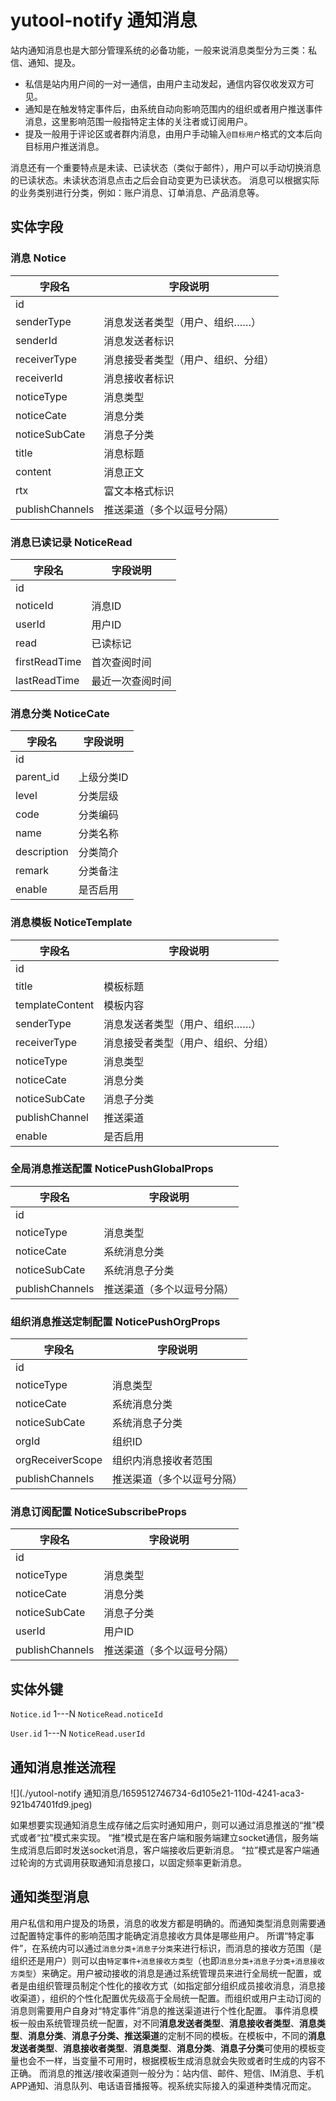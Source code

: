 # yutool-notify 通知消息

站内通知消息也是大部分管理系统的必备功能，一般来说消息类型分为三类：私信、通知、提及。

- 私信是站内用户间的一对一通信，由用户主动发起，通信内容仅收发双方可见。
- 通知是在触发特定事件后，由系统自动向影响范围内的组织或者用户推送事件消息，这里影响范围一般指特定主体的关注者或订阅用户。
- 提及一般用于评论区或者群内消息，由用户手动输入`@目标用户`格式的文本后向目标用户推送消息。

消息还有一个重要特点是未读、已读状态（类似于邮件），用户可以手动切换消息的已读状态。未读状态消息点击之后会自动变更为已读状态。
消息可以根据实际的业务类别进行分类，例如：账户消息、订单消息、产品消息等。
## 实体字段
### 消息 Notice
| **字段名** | **字段说明** |
| --- | --- |
| id |  |
| senderType | 消息发送者类型（用户、组织……） |
| senderId | 消息发送者标识 |
| receiverType | 消息接受者类型（用户、组织、分组） |
| receiverId | 消息接收者标识 |
| noticeType | 消息类型 |
| noticeCate | 消息分类 |
| noticeSubCate | 消息子分类 |
| title | 消息标题 |
| content | 消息正文 |
| rtx | 富文本格式标识 |
| publishChannels | 推送渠道（多个以逗号分隔） |

### 消息已读记录 NoticeRead
| **字段名** | **字段说明** |
| --- | --- |
| id |  |
| noticeId | 消息ID |
| userId | 用户ID |
| read | 已读标记 |
| firstReadTime | 首次查阅时间 |
| lastReadTime | 最近一次查阅时间 |

### 消息分类 NoticeCate
| **字段名** | **字段说明** |
| --- | --- |
| id |  |
| parent_id | 上级分类ID |
| level | 分类层级 |
| code | 分类编码 |
| name | 分类名称 |
| description | 分类简介 |
| remark | 分类备注 |
| enable | 是否启用 |

### 消息模板 NoticeTemplate
| **字段名** | **字段说明** |
| --- | --- |
| id |  |
| title | 模板标题 |
| templateContent | 模板内容 |
| senderType | 消息发送者类型（用户、组织……） |
| receiverType | 消息接受者类型（用户、组织、分组） |
| noticeType | 消息类型 |
| noticeCate | 消息分类 |
| noticeSubCate | 消息子分类 |
| publishChannel | 推送渠道 |
| enable | 是否启用 |

### 全局消息推送配置 NoticePushGlobalProps
| **字段名** | **字段说明** |
| --- | --- |
| id |  |
| noticeType | 消息类型 |
| noticeCate | 系统消息分类 |
| noticeSubCate | 系统消息子分类 |
| publishChannels | 推送渠道（多个以逗号分隔） |

### 组织消息推送定制配置 NoticePushOrgProps
| **字段名** | **字段说明** |
| --- | --- |
| id |  |
| noticeType | 消息类型 |
| noticeCate | 系统消息分类 |
| noticeSubCate | 系统消息子分类 |
| orgId | 组织ID |
| orgReceiverScope | 组织内消息接收者范围 |
| publishChannels | 推送渠道（多个以逗号分隔） |

### 消息订阅配置 NoticeSubscribeProps
| **字段名** | **字段说明** |
| --- | --- |
| id |  |
| noticeType | 消息类型 |
| noticeCate | 消息分类 |
| noticeSubCate | 消息子分类 |
| userId | 用户ID |
| publishChannels | 推送渠道（多个以逗号分隔） |

## 实体外键

`Notice.id` 1---N `NoticeRead.noticeId`

`User.id` 1---N `NoticeRead.userId`

## 通知消息推送流程

![](./yutool-notify 通知消息/1659512746734-6d105e21-110d-4241-aca3-921b47401fd9.jpeg)

如果想要实现通知消息生成存储之后实时通知用户，则可以通过消息推送的“推”模式或者“拉”模式来实现。
“推”模式是在客户端和服务端建立socket通信，服务端生成消息后即时发送socket消息，客户端接收后更新消息。
“拉”模式是客户端通过轮询的方式调用获取通知消息接口，以固定频率更新消息。
## 通知类型消息
用户私信和用户提及的场景，消息的收发方都是明确的。而通知类型消息则需要通过配置特定事件的影响范围才能确定消息接收方具体是哪些用户。
所谓“特定事件”，在系统内可以通过`消息分类+消息子分类`来进行标识，而消息的接收方范围（是组织还是用户）则可以由`特定事件+消息接收方类型`（也即`消息分类+消息子分类+消息接收方类型`）来确定。用户被动接收的消息是通过系统管理员来进行全局统一配置，或者是由组织管理员制定个性化的接收方式（如指定部分组织成员接收消息，消息接收渠道），组织的个性化配置优先级高于全局统一配置。而组织或用户主动订阅的消息则需要用户自身对“特定事件”消息的推送渠道进行个性化配置。
事件消息模板一般由系统管理员统一配置，对不同**消息发送者类型**、**消息接收者类型**、**消息类型**、**消息分类**、**消息子分类、推送渠道**的定制不同的模板。在模板中，不同的**消息发送者类型**、**消息接收者类型**、**消息类型**、**消息分类**、**消息子分类**可使用的模板变量也会不一样，当变量不可用时，根据模板生成消息就会失败或者时生成的内容不正确。
而消息的推送/接收渠道则一般分为：站内信、邮件、短信、IM消息、手机APP通知、消息队列、电话语音播报等。视系统实际接入的渠道种类情况而定。
